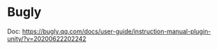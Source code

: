 # Bugly

Doc: https://bugly.qq.com/docs/user-guide/instruction-manual-plugin-unity/?v=20200622202242